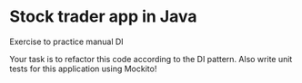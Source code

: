 # Stock trader app in Java

Exercise to practice manual DI

Your task is to refactor this code according to the DI pattern. Also write unit tests for this application using Mockito!
